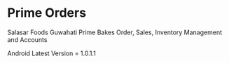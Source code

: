 # Prime Orders

Salasar Foods Guwahati Prime Bakes Order, Sales, Inventory Management and Accounts

Android Latest Version = 1.0.1.1
